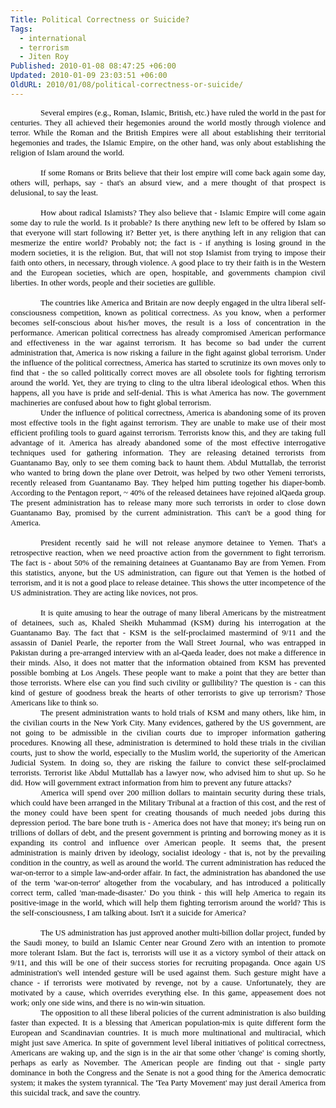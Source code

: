 ```yaml
---
Title: Political Correctness or Suicide?
Tags:
  - international
  - terrorism
  - Jiten Roy
Published: 2010-01-08 08:47:25 +06:00
Updated: 2010-01-09 23:03:51 +06:00
OldURL: 2010/01/08/political-correctness-or-suicide/
---
```

<p class="MsoNormal" style="margin: 0in 0in 0pt; text-indent: 0.5in; text-align: justify;"><span style="color: black;"><span style="font-size: small;"><span style="font-family: Times New Roman;">Several empires (e.g., Roman, Islamic, British, etc.) have ruled the world in the past for centuries. They all achieved their hegemonies around the world mostly through violence and terror. While the Roman and the British Empires were all about establishing their territorial hegemonies and trades, the Islamic Empire, on the other hand, was only about establishing the religion of Islam around the world. </span></span></span></p>
<p class="MsoNormal" style="margin: 0in 0in 0pt; text-indent: 0.5in; text-align: justify;"><span style="color: black;"><span style="font-size: small; font-family: Times New Roman;"> </span></span></p>
<p class="MsoNormal" style="margin: 0in 0in 0pt; text-indent: 0.5in; text-align: justify;"><span style="color: black;"><span style="font-size: small;"><span style="font-family: Times New Roman;">If some Romans or Brits believe that their lost empire will come back again some day, others will, perhaps, say - that's an absurd view, and a mere thought of that prospect is delusional, to say the least. </span></span></span></p>
<p class="MsoNormal" style="margin: 0in 0in 0pt; text-indent: 0.5in; text-align: justify;"><span style="color: black;"><span style="font-size: small; font-family: Times New Roman;"> </span></span></p>
<p class="MsoNormal" style="margin: 0in 0in 0pt; text-indent: 0.5in; text-align: justify;"><span style="color: black;"><span style="font-size: small;"><span style="font-family: Times New Roman;">How about radical Islamists? They also believe that - Islamic Empire will come again some day to rule the world. Is it probable? Is there anything new left to be offered by Islam so that everyone will start following it? Better yet, is there anything left in any religion that can mesmerize the entire world? Probably not; the fact is - if anything is losing ground in the modern societies, it is the religion. But, that will not stop Islamist from trying to impose their faith onto others, in necessary, through violence. A good place to try their faith is in the Western and the European societies, which are open, hospitable, and governments champion civil liberties. In other words, people and their societies are gullible. <span style="mso-spacerun: yes;"> </span></span></span></span></p>
<p class="MsoNormal" style="margin: 0in 0in 0pt; text-indent: 0.5in; text-align: justify;"><span style="color: black;"><span style="font-size: small; font-family: Times New Roman;"> </span></span></p>
<p class="MsoNormal" style="margin: 0in 0in 0pt; text-indent: 0.5in; text-align: justify;"><span style="color: black;"><span style="font-size: small;"><span style="font-family: Times New Roman;">The countries like America and Britain are now deeply engaged in the ultra liberal self-consciousness competition, known as political correctness. As you know, when a performer becomes self-conscious about his/her moves, the result is a loss of concentration in the performance. American political correctness has already compromised American performance and effectiveness in the war against terrorism. It has become so bad under the current administration that, America is now risking a failure in the fight against global terrorism. Under the influence of the political correctness, America has started to scrutinize its own moves only to find that - the so called politically correct moves are all obsolete tools for fighting terrorism around the world. Yet, they are trying to cling to the ultra liberal ideological ethos. When this happens, all you have is pride and self-denial. This is what America has now. The government machineries are confused about how to fight global terrorism.</span></span></span></p>

<p class="MsoNormal" style="margin: 0in 0in 0pt; text-indent: 0.5in; text-align: justify;"><span style="color: black;"><span style="font-size: small;"><span style="font-family: Times New Roman;">Under the influence of political correctness, America is abandoning some of its proven most effective tools in the fight against terrorism. They are unable to make use of their most efficient profiling tools to guard against terrorism. Terrorists know this, and they are taking full advantage of it. America has already abandoned some of the most effective interrogative techniques used for gathering information. They are releasing detained terrorists from Guantanamo Bay, only to see them coming back to haunt them. Abdul Muttallab, the terrorist who wanted to bring down the plane over Detroit, was helped by two other Yemeni terrorists, recently released from Guantanamo Bay. They helped him putting together his diaper-bomb. According to the Pentagon report, ~ 40% of the released detainees have rejoined alQaeda group. The present administration has to release many more such terrorists in order to close down Guantanamo Bay, promised by the current administration. This can't be a good thing for America. </span></span></span></p>
<p class="MsoNormal" style="margin: 0in 0in 0pt; text-indent: 0.5in; text-align: justify;"><span style="color: black;"><span style="font-size: small; font-family: Times New Roman;"> </span></span></p>
<p class="MsoNormal" style="margin: 0in 0in 0pt; text-indent: 0.5in; text-align: justify;"><span style="color: black;"><span style="font-size: small;"><span style="font-family: Times New Roman;">President recently said he will not release anymore detainee to Yemen. That's a retrospective reaction, when we need proactive action from the government to fight terrorism. The fact is - about 50% of the remaining detainees at Guantanamo Bay are from Yemen. From this statistics, anyone, but the US administration, can figure out that Yemen is the hotbed of terrorism, and it is not a good place to release detainee. This shows the utter incompetence of the US administration. They are acting like novices, not pros.</span></span></span></p>
<p class="MsoNormal" style="margin: 0in 0in 0pt; text-indent: 0.5in; text-align: justify;"><span style="color: black;"><span style="font-size: small; font-family: Times New Roman;"> </span></span></p>
<p class="MsoNormal" style="margin: 0in 0in 0pt; text-indent: 0.5in; text-align: justify;"><span style="color: black;"><span style="font-size: small;"><span style="font-family: Times New Roman;">It is quite amusing to hear the outrage of many liberal Americans by the mistreatment of detainees, such as, Khaled Sheikh Muhammad (KSM) during his interrogation at the Guantanamo Bay. The fact that - KSM is the self-proclaimed mastermind of 9/11 and the assassin of Daniel Pearle, the reporter from the Wall Street Journal, who was entrapped in Pakistan during a pre-arranged interview with an al-Qaeda leader, does not make a difference in their minds. Also, it does not matter that the information obtained from KSM has prevented possible bombing at Los Angels. These people want to make a point that they are better than those terrorists. Where else can you find such civility or gullibility? The question is - can this kind of gesture of goodness break the hearts of other terrorists to give up terrorism? Those Americans like to think so. </span></span></span></p>

<p class="MsoNormal" style="margin: 0in 0in 0pt; text-indent: 0.5in; text-align: justify;"><span style="color: black;"><span style="font-size: small;"><span style="font-family: Times New Roman;">The present administration wants to hold trials of KSM and many others, like him, in the civilian courts in the New York City. Many evidences, gathered by the US government, are not going to be admissible in the civilian courts due to improper information gathering procedures. Knowing all these, administration is determined to hold these trials in the civilian courts, just to show the world, especially to the Muslim world, the superiority of the American Judicial System. In doing so, they are risking the failure to convict these self-proclaimed terrorists. Terrorist like Abdul Muttallab has a lawyer now, who advised him to shut up. So he did. How will government extract information from him to prevent any future attacks? </span></span></span></p>

<p class="MsoNormal" style="margin: 0in 0in 0pt; text-indent: 0.5in; text-align: justify;"><span style="font-size: small;"><span style="font-family: Times New Roman;"><span style="color: black;">America</span><span style="color: black;"> will spend over 200 million dollars to maintain security during these trials, which could have been arranged in the Military Tribunal at a fraction of this cost, and the rest of the money could have been spent for creating thousands of much needed jobs during this depression period. The bare bone truth is - America does not have that money; it's being run on trillions of dollars of debt, and the present government is printing and borrowing money as it is expanding its control and influence over American people. It seems that, the present administration is mainly driven by ideology, socialist ideology - that is, not by the prevailing condition in the country, as well as around the world. The current administration has reduced the war-on-terror to a simple law-and-order affair. In fact, the administration has abandoned the use of the term 'war-on-terror' altogether from the vocabulary, and has introduced a politically correct term, called 'man-made-disaster.' Do you think - this will help America to regain its positive-image in the world, which will help them fighting terrorism around the world? This is the self-consciousness, I am talking about. Isn't it a suicide for America?<span style="mso-spacerun: yes;">  </span></span></span></span></p>
<p class="MsoNormal" style="margin: 0in 0in 0pt; text-indent: 0.5in; text-align: justify;"><span style="color: black;"><span style="font-size: small; font-family: Times New Roman;"> </span></span></p>
<p class="MsoNormal" style="margin: 0in 0in 0pt; text-indent: 0.5in; text-align: justify;"><span style="color: black;"><span style="font-size: small;"><span style="font-family: Times New Roman;">The US administration has just approved another multi-billion dollar project, funded by the Saudi money, to build an Islamic Center near Ground Zero with an intention to promote more tolerant Islam. But the fact is, terrorists will use it as a victory symbol of their attack on 9/11, and this will be one of their success stories for recruiting propaganda. Once again US administration's well intended gesture will be used against them. Such gesture might have a chance - if terrorists were motivated by revenge, not by a cause. Unfortunately, they are motivated by a cause, which overrides everything else. In this game, appeasement does not work; only one side wins, and there is no win-win situation.</span></span></span></p>

<p class="MsoNormal" style="margin: 0in 0in 0pt; text-indent: 0.5in; text-align: justify;"><span style="color: black;"><span style="font-size: small;"><span style="font-family: Times New Roman;">The opposition to all these liberal policies of the current administration is also building faster than expected. It is a blessing that American population-mix is quite different form the European and Scandinavian countries. It is much more multinational and multiracial, which might just save America. In spite of government level liberal initiatives of political correctness, Americans are waking up, and the sign is in the air that some other 'change' is coming shortly, perhaps as early as November. The American people are finding out that - single party dominance in both the Congress and the Senate is not a good thing for the America democratic system; it makes the system tyrannical. The 'Tea Party Movement' may just derail America from this suicidal track, and save the country. </span></span></span></p>
